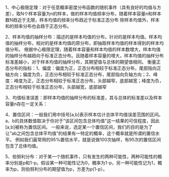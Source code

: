 1、中心极限定理：对于任意概率密度分布函数的随机事件（具有良好的均值与方差），取N个样本容量为n的样本，做的样本均值频率分布，随着样本容量n和样本数N趋近于无限，样本均值的频率分布趋近于标准正态分布
除样本均值外，样本和的频率分布也会趋于正态分布。

2、样本均值的抽样分布：描述的是样本均值的分布，针对的是样本均值。样本均值的抽样分布，相对的是样本均值的原分布，即抽取样本均值的样本得到的样本均值分布。
根据中心极限定理，随着样本容量和样本均值的样本数增大，样本均值的抽样分布越趋向于标准正态分布。且随着样本容量的增大，样本均值的抽样分布标准差越小，对于样本均值的抽样分布，其期望值与总体的期望值相同。
衡量正态分布的指标：1、偏度：偏度为正，正态分布相较于标准正态分布，尾部指向正轴方向；偏度为负，正态分布相较于标准正态分布，尾部指向负轴方向；2、峰度：峰度为正，正态分布相较于标准正态分布，头部越窄，底部越宽；峰度为负，正态分布相较于标准正态分布，头部越宽，底部越窄

3、均值标准误差：即样本均值的抽样分布的标准差，其与总体的标准差以及样本容量n存在一定关系：

4、置信区间：一般我们用中括号[a,b]表示样本估计总体平均值误差范围的区间。a、b的具体数值取决于你对于”该区间包含总体均值”这一结果的可信程度，因此[a,b]被称为置信区间。 
一般来说，选定某一个置信区间，我们的目的是为了让”ab之间包含总体平均值”的结果有一特定的概率，这个概率就是所谓的置信水平。 
例如我们最常用的95%置信水平，就是说做100次抽样，有95次的置信区间包含了总体均值。

5、伯努利分布：对于某一个随机事件，只有发生的两种可能性，两种可能性的概率分别是p和1-p。假设某一种可能性记为0，概率为1-p，另一种可能性记为1，概率为p，则伯努利分布的期望值为p，方差为p(1-p）。
